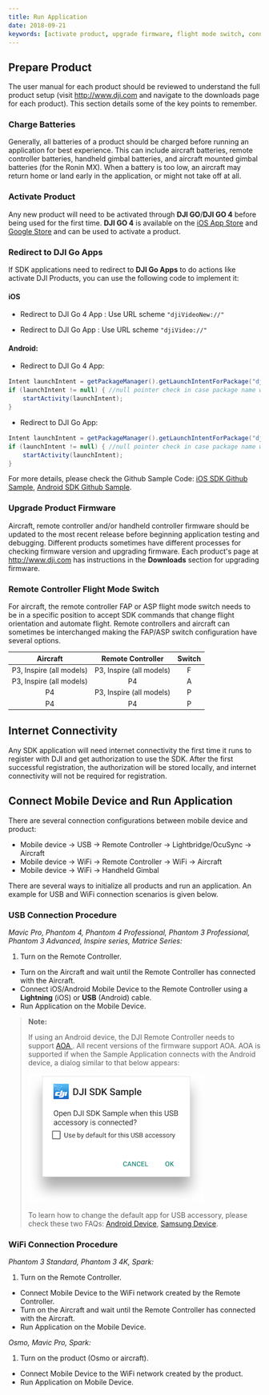 ```yaml
---
title: Run Application
date: 2018-09-21
keywords: [activate product, upgrade firmware, flight mode switch, connection configuration]
---
```


## Prepare Product

The user manual for each product should be reviewed to understand the full product setup (visit <a href="http://www.dji.com" target="_blank">http://www.dji.com</a> and navigate to the downloads page for each product). This section details some of the key points to remember.

### Charge Batteries

Generally, all batteries of a product should be charged before running an application for best experience. This can include aircraft batteries, remote controller batteries, handheld gimbal batteries, and aircraft mounted gimbal batteries (for the Ronin MX). When a battery is too low, an aircraft may return home or land early in the application, or might not take off at all.

### Activate Product

Any new product will need to be activated through **DJI GO**/**DJI GO 4** before being used for the first time. **DJI GO 4** is available on the <a href="https://apps.apple.com/us/app/dji-go/id943780750" target="_blank">iOS App Store</a> and <a href="https://play.google.com/store/apps/details?id=dji.go.v4&hl=en" target="_blank"> Google Store</a> and can be used to activate a product.

### Redirect to DJI Go Apps

If SDK applications need to redirect to **DJI Go Apps** to do actions like activate DJI Products, you can use the following code to implement it:

#### iOS

- Redirect to DJI Go 4 App : Use URL scheme `"djiVideoNew://"`

- Redirect to DJI Go App : Use URL scheme `"djiVideo://"`

#### Android:

- Redirect to DJI Go 4 App:

~~~java
Intent launchIntent = getPackageManager().getLaunchIntentForPackage("dji.go.v4");
if (launchIntent != null) { //null pointer check in case package name was not found
    startActivity(launchIntent);
}
~~~

- Redirect to DJI Go App:

~~~java
Intent launchIntent = getPackageManager().getLaunchIntentForPackage("dji.pilot");
if (launchIntent != null) { //null pointer check in case package name was not found
    startActivity(launchIntent);
}
~~~

For more details, please check the Github Sample Code: [iOS SDK Github Sample](https://github.com/dji-sdk/Mobile-SDK-iOS/blob/master/Sample%20Code/ObjcSampleCode/DJISdkDemo/Demo/AppRedirectGoViewController.m), [Android SDK Github Sample](https://github.com/dji-sdk/Mobile-SDK-Android/blob/master/Sample%20Code/app/src/main/java/com/dji/sdk/sample/internal/view/StartRedirectGoAcitivityView.java).

### Upgrade Product Firmware

Aircraft, remote controller and/or handheld controller firmware should be updated to the most recent release before beginning application testing and debugging. Different products sometimes have different processes for checking firmware version and upgrading firmware. Each product's page at <http://www.dji.com> has instructions in the **Downloads** section for upgrading firmware.

### Remote Controller Flight Mode Switch

For aircraft, the remote controller FAP or ASP flight mode switch needs to be in a specific position to accept SDK commands that change flight orientation and automate flight. Remote controllers and aircraft can sometimes be interchanged making the FAP/ASP switch configuration have several options.

|  Aircraft                |     Remote Controller    |  Switch  |
|:------------------------:|:------------------------:|:--------:|
| P3, Inspire (all models) | P3, Inspire (all models) |     F    |
| P3, Inspire (all models) | P4                       |     A    |
| P4                       | P3, Inspire (all models) |     P    |
| P4                       | P4                       |     P    |

## Internet Connectivity

Any SDK application will need internet connectivity the first time it runs to register with DJI and get authorization to use the SDK. After the first successful registration, the authorization will be stored locally, and internet connectivity will not be required for registration.

## Connect Mobile Device and Run Application

There are several connection configurations between mobile device and product:

* Mobile device -> USB -> Remote Controller -> Lightbridge/OcuSync -> Aircraft
* Mobile device -> WiFi -> Remote Controller -> WiFi -> Aircraft
* Mobile device -> WiFi -> Handheld Gimbal

There are several ways to initialize all products and run an application. An example for USB and WiFi connection scenarios is given below.

### USB Connection Procedure

_Mavic Pro, Phantom 4, Phantom 4 Professional, Phantom 3 Professional, Phantom 3 Advanced, Inspire series, Matrice Series:_

 1. Turn on the Remote Controller.
 * Turn on the Aircraft and wait until the Remote Controller has connected with the Aircraft.
 * Connect iOS/Android Mobile Device to the Remote Controller using a **Lightning** (iOS) or **USB** (Android) cable.
 * Run Application on the Mobile Device.

> **Note:**
>
> If using an Android device, the DJI Remote Controller needs to support <a href="https://source.android.com/devices/accessories/protocol.html" target="_blank"> AOA </a>. All recent versions of the firmware support AOA. AOA is supported if when the Sample Application connects with the Android device, a dialog similar to that below appears:
>
>  ![dialog](../../images/application-development-workflow/android_dialog.png)
>
> To learn how to change the default app for USB accessory, please check these two FAQs: [Android Device](../faq/index.html#How-do-I-reset-the-default-app-behavior-for-a-USB-Accessory-DJI-Product-on-Android-devices), [Samsung Device](../faq/index.html#How-do-I-reset-the-default-app-behavior-for-a-USB-Accessory-DJI-Product-on-Samsung-devices).
>

### WiFi Connection Procedure

_Phantom 3 Standard, Phantom 3 4K, Spark:_

1. Turn on the Remote Controller.  
* Connect Mobile Device to the WiFi network created by the Remote Controller.
* Turn on the Aircraft and wait until the Remote Controller has connected with the Aircraft.
* Run Application on the Mobile Device.

_Osmo, Mavic Pro, Spark:_

1. Turn on the product (Osmo or aircraft).  
* Connect Mobile Device to the WiFi network created by the product.
* Run Application on Mobile Device.
